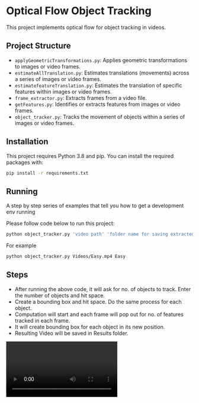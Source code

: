 # Optical Flow Object Tracking

This project implements optical flow for object tracking in videos.

## Project Structure

- `applyGeometricTransformations.py`: Applies geometric transformations to images or video frames.
- `estimateAllTranslation.py`: Estimates translations (movements) across a series of images or video frames.
- `estimatefeatureTranslation.py`: Estimates the translation of specific features within images or video frames.
- `frame_extractor.py`: Extracts frames from a video file.
- `getFeatures.py`: Identifies or extracts features from images or video frames.
- `object_tracker.py`: Tracks the movement of objects within a series of images or video frames.

## Installation

This project requires Python 3.8 and pip. You can install the required packages with:

```sh
pip install -r requirements.txt
```

## Running

A step by step series of examples that tell you how to get a development env running

Please follow code below to run this project:

```sh
python object_tracker.py 'video path' 'folder name for saving extracted images'
```

For example

```sh
python object_tracker.py Videos/Easy.mp4 Easy
```

## Steps

- After running the above code, it will ask for no. of objects to track. Enter the number of objects and hit space.
- Create a bounding box and hit space. Do the same process for each object.
- Computation will start and each frame will pop out for no. of features tracked in each frame.
- It will create bounding box for each object in its new position.
- Resulting Video will be saved in Results folder.

![Alt text](Results/Easy_results.AVI)
